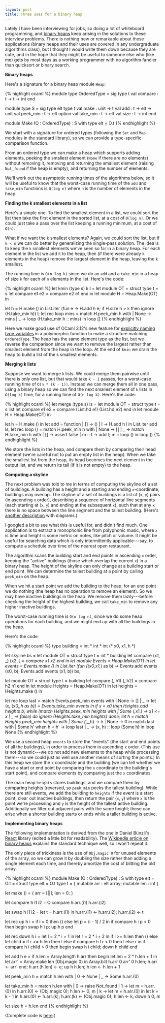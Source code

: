 ```yaml
---
layout: post
title: Three uses for a binary heap
---
```


Lately I have been interviewing for jobs, so doing a lot of whiteboard
programming, and
[binary heaps](http://en.wikipedia.org/wiki/Binary_heap)
keep arising in the solutions to these interview problems. There is
nothing new or remarkable about these applications (binary heaps and
their uses are covered in any undergraduate algorithms class), but I
thought I would write them down because they are cute, and in the hope
that they might be useful to someone else who (like me) gets by most
days as a working programmer with no algorithm fancier than quicksort
or binary search.

<b>Binary heaps</b>

Here's a signature for a binary heap module `Heap`:

{% highlight ocaml %}
module type OrderedType =
sig
  type t
  val compare : t -> t -> int
end

module type S = sig
  type elt
  type t
  val make : unit -> t
  val add : t -> elt -> unit
  val peek_min : t -> elt option
  val take_min : t -> elt
  val size : t -> int
end

module Make (O : OrderedType) : S with type elt = O.t
{% endhighlight %}

We start with a signature for ordered types (following the `Set` and
`Map` modules in the standard library), so we can provide a
type-specific comparison function.

From an ordered type we can make a heap which supports adding
elements, peeking the smallest element (`None` if there are no
elements) without removing it, removing and returning the smallest
element (raising `Not_found` if the heap is empty), and returning the
number of elements.

We'll work out the asymptotic running times of the algorithms below,
so it will be useful to know that the worst-case running time of the
`add` and `take_min` functions is `O(log n)` where `n` is the number
of elements in the heap.

<b>Finding the k smallest elements in a list</b>

Here's a simple one. To find the smallest element in a list, we could
sort the list then take the first element in the sorted list, at a
cost of `O(log n)`. Or we could just take a pass over the list
keeping a running minimum, at a cost of `O(n)`.

What if we want the `k` smallest elements? Again, we could sort the
list, but if `k < n` we can do better by generalizing the single-pass
solution. The idea is to keep the `k` smallest elements we've seen so
far in a binary heap. For each element in the list we add it to the
heap, then (if there were already `k` elements in the heap) remove the
largest element in the heap, leaving the `k` smallest.

The running time is `O(n log k)` since we do an `add` and a `take_min`
in a heap of size `k` for each of `n` elements in the list. Here's the
code:

{% highlight ocaml %}
let kmin (type s) k l =
  let module OT = struct
    type t = s
    let compare e1 e2 = compare e2 e1
  end in
  let module H = Heap.Make(OT) in

  let h = H.make () in
  List.iter
    (fun e ->
       H.add h e;
       if H.size h > k
       then ignore (H.take_min h))
    l;
  let rec loop mins =
    match H.peek_min h with
      | None -> mins
      | _ -> loop (H.take_min h :: mins) in
  loop []
{% endhighlight %}

Here we make good use of OCaml 3.12's new feature for
[explicitly naming type variables](http://caml.inria.fr/pub/docs/manual-ocaml/manual021.html#toc80)
in a polymorphic function to make a structure matching
`OrderedType`. The heap has the same element type as the list, but we
reverse the comparison since we want to remove the largest rather than
smallest element from the heap in the loop. At the end of `kmin` we
drain the heap to build a list of the `k` smallest elements.

<b>Merging k lists</b>

Suppose we want to merge `k` lists. We could merge them pairwise until
there is only one list, but that would take `k - 1` passes, for a
worst-case running time of `O(n * (k - 1))`. Instead we can merge them
all in one pass, using a binary heap so we can find the next smallest
element of `k` lists in `O(log k)` time, for a running time of `O(n
log k)`. Here's the code:

{% highlight ocaml %}
let merge (type s) ls =
  let module OT = struct
    type t = s list
    let compare e1 e2 =
      compare (List.hd e1) (List.hd e2)
  end in
  let module H = Heap.Make(OT) in

  let h = H.make () in
  let add = function
    | [] -> ()
    | l -> H.add h l in
  List.iter add ls;
  let rec loop () =
    match H.peek_min h with
      | None -> []
      | _ ->
          match H.take_min h with
            | [] -> assert false
            | m :: t ->
                add t;
                m :: loop () in
  loop ()
{% endhighlight %}

We store the lists in the heap, and compare them by comparing their
head element (we're careful not to put an empty list in the
heap). When we take the smallest list from the heap, its head becomes
the next element in the output list, and we return its tail (if it is
not empty) to the heap.

<b>Computing a skyline</b>

The next problem was told to me in terms of computing the skyline of a
set of buildings. A building has a height and a starting and ending
`x`-coordinate; buildings may overlap. The skyline of a set of
buildings is a list of (`x`, `y`) pairs (in ascending `x` order),
describing a sequence of horizontal line segments (each starting at
(`x`, `y`) and ending at the subsequent `x`), such that at any `x`
there is no space between the line segment and the tallest
building. (Here's
[another description](http://stackoverflow.com/questions/1066234/the-skyline-problem)
with diagrams.)

I googled a bit to see what this is useful for, and didn't find much.
One application is to extract a monophonic line from polyphonic music,
where `x` is time and height is some metric on notes, like pitch or
volume. It might be useful for searching data which is only
intermittently applicable---say, to compute a schedule over time of
the nearest open restaurant.

The algorithm scans the building start and end points in ascending `x`
order, keeping the "active" buildings (those which overlap the current
`x`) in a binary heap. The height of the skyline can only change at a
building start or end point. We can determine the tallest building at
a point by calling `peek_min` on the heap.

When we hit a start point we add the building to the heap; for an end
point we do nothing (the heap has no operation to remove an
element). So we may have inactive buildings in the heap. We remove
them lazily---before checking the height of the highest building, we
call `take_min` to remove any higher inactive buildings.

The worst-case running time is `O(n log n)`, since we do some heap
operations for each building, and we might end up with all the
buildings in the heap.

Here's the code:

{% highlight ocaml %}
type building = int * int * int (* x0, x1, h *)

let skyline bs =
  let module OT = struct
    type t = int * building
    let compare (x1, _) (x2, _) = compare x1 x2
  end in
  let module Events = Heap.Make(OT) in
  let events = Events.make () in
  List.iter
    (fun ((x0,x1,_) as b) ->
       Events.add events (x0, b);
       Events.add events (x1, b))
    bs;

  let module OT = struct
    type t = building
    let compare (_,_,h1) (_,_,h2) = compare h2 h1
  end in
  let module Heights = Heap.Make(OT) in
  let heights = Heights.make () in

  let rec loop last =
    match Events.peek_min events with
      | None -> []
      | _ ->
          let (x, (x0,_,h as b)) = Events.take_min events in
          if x = x0 then Heights.add heights b;
          while (match Heights.peek_min heights with
                   | Some (_,x1,_) -> x1 <= x
                   | _ -> false) do
            ignore (Heights.take_min heights)
          done;
          let h =
            match Heights.peek_min heights with
              | Some (_,_,h) -> h
              | None -> 0 in
          match last with
            | Some h' when h = h' -> loop last
            | _ -> (x, h) :: loop (Some h) in
  loop None
{% endhighlight %}

We use a second heap `events` to store the "events" (the start and end
points of all the buildings), in order to process them in ascending
`x` order. (This use is not dynamic---we do not add new elements to
the heap while processing them---so we could just as well use another
means of sorting the points.) In this heap we store the `x` coordinate
and the building (we can tell whether we have a start or end point by
comparing the `x` coordinate to the building's start point), and
compare elements by comparing just the `x` coordinates.

The main heap `heights` stores buildings, and we compare them by
comparing heights (reversed, so `peek_min` peeks the tallest
building). While there are still events, we add the building to
`heights` if the event is a start point, clear out inactive buildings,
then return the pair (`x`, `y`) where `x` is the point we're
processing and `y` is the height of the tallest active
building. Additionally we filter out adjacent pairs with the same
height; these can arise when a shorter building starts or ends while a
taller building is active.

<b>Implementing binary heaps</b>

The following implementation is derived from the one in Daniel
Bünzli's [React](http://erratique.ch/software/react) library (edited a
little bit for readability). The [Wikipedia article on binary
heaps](http://en.wikipedia.org/wiki/Binary_heap)
explains the standard technique well, so I won't repeat it.

The only piece of trickiness is the use of `Obj.magic 0` for unused
elements of the array, so we can grow it by doubling the size rather
than adding a single element each time, and thereby amortize the cost
of blitting the old array.

{% highlight ocaml %}
module Make (O : OrderedType) : S with type elt = O.t =
struct
  type elt = O.t
  type t = { mutable arr : elt array; mutable len : int }

  let make () = { arr = [||]; len = 0; }

  let compare h i1 i2 = O.compare h.arr.(i1) h.arr.(i2)

  let swap h i1 i2 =
    let t = h.arr.(i1) in
    h.arr.(i1) <- h.arr.(i2);
    h.arr.(i2) <- t

  let rec up h i =
    if i = 0 then ()
    else
      let p = (i - 1) / 2 in
      if compare h i p < 0 then begin
        swap h i p;
        up h p
      end

  let rec down h i =
    let l = 2 * i + 1 in
    let r = 2 * i + 2 in
    if l >= h.len then ()
    else
      let child =
        if r >= h.len then l
        else if compare h l r < 0 then l else r in
      if compare h i child > 0 then begin
        swap h i child;
        down h child
      end

  let add h e =
    if h.len = Array.length h.arr
    then begin
      let len = 2 * h.len + 1 in
      let arr' = Array.make len (Obj.magic 0) in
      Array.blit h.arr 0 arr' 0 h.len;
      h.arr <- arr'
    end;
    h.arr.(h.len) <- e;
    up h h.len;
    h.len <- h.len + 1

  let peek_min h =
    match h.len with
      | 0 -> None
      | _ -> Some h.arr.(0)

  let take_min h =
    match h.len with
      | 0 -> raise Not_found
      | 1 ->
          let m = h.arr.(0) in
          h.arr.(0) <- (Obj.magic 0);
          h.len <- 0;
          m
      | k ->
          let m = h.arr.(0) in
          let k = k - 1 in
          h.arr.(0) <- h.arr.(k);
          h.arr.(k) <- (Obj.magic 0);
          h.len <- k;
          down h 0;
          m

  let size h = h.len
end
{% endhighlight %}

(Complete code is [here](https://github.com/jaked/ambassadortothecomputers.blogspot.com/tree/master/_code/binary-heaps).)
